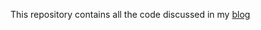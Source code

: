 This repository contains all the code discussed in my [blog](https://sohanrai09.github.io/new-blog/)